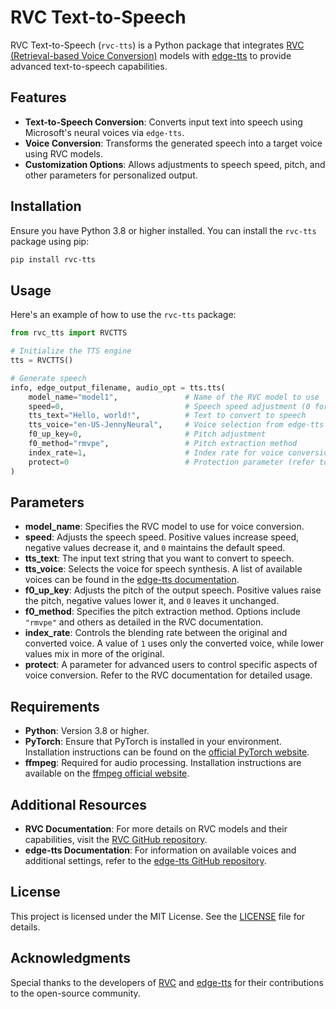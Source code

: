 # RVC Text-to-Speech

RVC Text-to-Speech (`rvc-tts`) is a Python package that integrates [RVC (Retrieval-based Voice Conversion)](https://github.com/RVC-Project/Retrieval-based-Voice-Conversion-WebUI) models with [edge-tts](https://github.com/rany2/edge-tts) to provide advanced text-to-speech capabilities.

## Features

- **Text-to-Speech Conversion**: Converts input text into speech using Microsoft's neural voices via `edge-tts`.
- **Voice Conversion**: Transforms the generated speech into a target voice using RVC models.
- **Customization Options**: Allows adjustments to speech speed, pitch, and other parameters for personalized output.

## Installation

Ensure you have Python 3.8 or higher installed. You can install the `rvc-tts` package using pip:

```bash
pip install rvc-tts
```

## Usage

Here's an example of how to use the `rvc-tts` package:

```python
from rvc_tts import RVCTTS

# Initialize the TTS engine
tts = RVCTTS()

# Generate speech
info, edge_output_filename, audio_opt = tts.tts(
    model_name="model1",               # Name of the RVC model to use
    speed=0,                           # Speech speed adjustment (0 for default)
    tts_text="Hello, world!",          # Text to convert to speech
    tts_voice="en-US-JennyNeural",     # Voice selection from edge-tts
    f0_up_key=0,                       # Pitch adjustment
    f0_method="rmvpe",                 # Pitch extraction method
    index_rate=1,                      # Index rate for voice conversion
    protect=0                          # Protection parameter (refer to RVC documentation)
)
```

## Parameters

- **model_name**: Specifies the RVC model to use for voice conversion.
- **speed**: Adjusts the speech speed. Positive values increase speed, negative values decrease it, and `0` maintains the default speed.
- **tts_text**: The input text string that you want to convert to speech.
- **tts_voice**: Selects the voice for speech synthesis. A list of available voices can be found in the [edge-tts documentation](https://github.com/rany2/edge-tts).
- **f0_up_key**: Adjusts the pitch of the output speech. Positive values raise the pitch, negative values lower it, and `0` leaves it unchanged.
- **f0_method**: Specifies the pitch extraction method. Options include `"rmvpe"` and others as detailed in the RVC documentation.
- **index_rate**: Controls the blending rate between the original and converted voice. A value of `1` uses only the converted voice, while lower values mix in more of the original.
- **protect**: A parameter for advanced users to control specific aspects of voice conversion. Refer to the RVC documentation for detailed usage.

## Requirements

- **Python**: Version 3.8 or higher.
- **PyTorch**: Ensure that PyTorch is installed in your environment. Installation instructions can be found on the [official PyTorch website](https://pytorch.org/get-started/locally/).
- **ffmpeg**: Required for audio processing. Installation instructions are available on the [ffmpeg official website](https://ffmpeg.org/download.html).

## Additional Resources

- **RVC Documentation**: For more details on RVC models and their capabilities, visit the [RVC GitHub repository](https://github.com/RVC-Project/Retrieval-based-Voice-Conversion-WebUI).
- **edge-tts Documentation**: For information on available voices and additional settings, refer to the [edge-tts GitHub repository](https://github.com/rany2/edge-tts).

## License

This project is licensed under the MIT License. See the [LICENSE](https://github.com/Bredvige/rvc_tts/blob/main/LICENSE) file for details.

## Acknowledgments

Special thanks to the developers of [RVC](https://github.com/RVC-Project/Retrieval-based-Voice-Conversion-WebUI) and [edge-tts](https://github.com/rany2/edge-tts) for their contributions to the open-source community.

